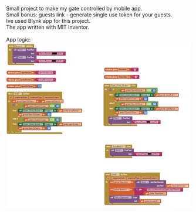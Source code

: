 Small project to make my gate controlled by mobile app. <br>
Small bonus: guests link - generate single use token for your guests.
<br>
Ive used Blynk app for this project.
<br>
The app written with MIT Inventor.
<br>
<br>
App logic:
<br>
<img src="https://github.com/Yogranov/SmartGate/blob/master/REAME_MEDIA/inventor.jpg" width="600" height="450" />

